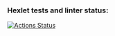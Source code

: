 ### Hexlet tests and linter status:
[![Actions Status](https://github.com/Gamilkar/python-project-lvl2/workflows/hexlet-check/badge.svg)](https://github.com/Gamilkar/python-project-lvl2/actions)